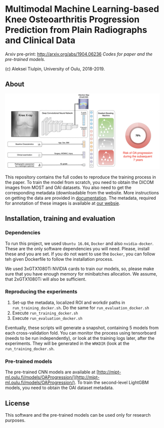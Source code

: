 # Multimodal Machine Learning-based Knee Osteoarthritis Progression Prediction from Plain Radiographs and Clinical Data

Arxiv pre-print: http://arxiv.org/abs/1904.06236
*Codes for paper and the pre-trained models.*

(c) Aleksei Tiulpin, University of Oulu, 2018-2019.

## About

<center>
<img src="https://github.com/mipt-oulu/oaprogression/blob/master/docs/schema.png" width="900"/> 
</center>

This repository contains the full codes to reproduce the training process in the paper. To train the model from scratch, you need to obtain the DICOM images from MOST and OAI datasets. You also need to get the corresponding metadata (downloadable from the website. More instructions on getting the data are provided in [documentation](docs/DATASETS.md). The metadata, required for annotation of these images is available at [our websie](http://mipt-ml.oulu.fi/datasets/OAProgression).

## Installation, training and evaluation

### Dependencies

To run this project, we used `Ubuntu 16.04`, `Docker` and also `nvidia-docker`. 
These are the only software dependencies you will need. Please, install these and you are set. 
If you do not want to use the `Docker`, you can follow teh given Dockerfile to follow the installation process.

We used 3xGTX1080Ti NVIDIA cards to train our models, so, please make sure that you have enough memory for minibatches allocation. We assume, that 2xGTX1080Ti will also be sufficient.

### Reproducing the experiments

1. Set-up the metadata, localized ROI and workdir paths in `run_training_docker.sh`. Do the same for `run_evaluation_docker.sh`
2. Execute `run_training_docker.sh`
3. Execute `run_evaluation_docker.sh`

Eventually, these scripts will generate a snapshot, containing 5 models from each cross-validation fold. 
You can monitor the process using tensorboard (needs to be run independently), or look at the training logs later, after the experiments. 
They will be generated in the `WRKDIR` (look at the `run_training_docker.sh`.

### Pre-trained models
The pre-trained CNN models are available at [http://mipt-ml.oulu.fi/models/OAProgression/](http://mipt-ml.oulu.fi/models/OAProgression/).
To train the second-level LightGBM models, you need to obtain the OAI dataset metadata.

## License
This software and the pre-trained models can be used only for research purposes.


